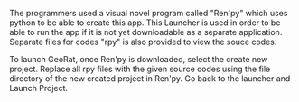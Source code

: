 The programmers used a visual novel program called "Ren'py" which uses python to be able to create this app.
This Launcher is used in order to be able to run the app if it is not yet downloadable as a separate application.
Separate files for codes "rpy" is also provided to view the souce codes.

To launch GeoRat, once Ren'py is downloaded, select the create new project.
Replace all rpy files with the given source codes using the file directory of the new created project in Ren'py.
Go back to the launcher and Launch Project.
